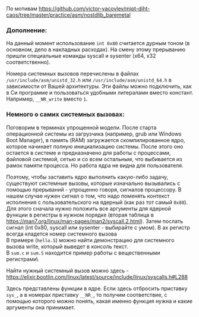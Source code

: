 По мотивам https://github.com/victor-yacovlev/mipt-diht-caos/tree/master/practice/asm/nostdlib_baremetal

### Дополнение:
На данный момент использование `int 0x80` считается дурным тоном (в основном,
дело в накладных расходах). На смену этому прерыванию пришли специальные
команды syscall и sysenter (x64, x32 соответственно).

Номера системных вызовов перечислены в файлах
`/usr/include/asm/unistd_32.h` или `/usr/include/asm/unistd_64.h` в зависимости
от Вашей архитектуры. Эти файлы можно подключить, как в Си программе
и пользоваться удобными литералами вместо констант. Например, 
`__NR_write` вместо `1`.

### Немного о самих системных вызовах:
Поговорим в терминах упрощенной модели. После старта операционной системы
из загрузчика (например, grub или Windows Boot Manager), в память (RAM)
загружается скомпилированное ядро, которое начинает полную инициализацию
системы. После этого оно остается в системе и предназначено для работы с
процессами, файловой системой, сетью и со всем остальным, что выбивается
из рамок памяти процесса. Но работа ядра не видна для пользователя.

Поэтому, чтобы заставить ядро выполнить какую-либо задачу, существуют
системные вызовы, которые изначально вызывались с помощью прерываний - 
упрощенно говоря, сигналов процессору. В нашем случае нужен сигнал о том,
что надо поменять контекст исполнения с пользовательского на ядерный
(как раз тот самый `0x80`). Для этого сначала нужно положить все аргументы
для ядерной функции в регистры в нужном порядке (вторая таблица в 
https://man7.org/linux/man-pages/man2/syscall.2.html). Затем послать сигнал
(int 0x80, syscall или sysenter - выбирайте с умом). В ax регистр всегда
кладется номер системного вызова\
В примерe (`hello.S`) можно найти
демонстрацию для системного вызова write, который выведет в консоль текст.\
В `sum.c` и `sum.S` находится пример работы с вещественными регистрами\

Найти нужный системный вызов можно здесь - https://elixir.bootlin.com/linux/latest/source/include/linux/syscalls.h#L288

Здесь представлены функции в ядре. Если здесь отбросить приставку `sys_`, а
в номерах приставку `__NR_`, то получим соответствие, с помощью которого
можно понять, какая именно функция нужна и какие аргументы она принимает.

